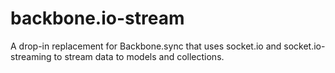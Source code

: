 backbone.io-stream
=====================

A drop-in replacement for Backbone.sync that uses socket.io and socket.io-streaming to stream data to models and collections.
